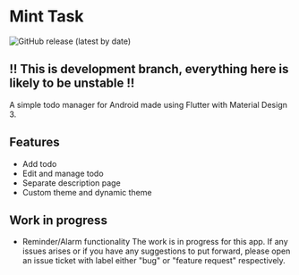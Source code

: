 # Mint Task

![GitHub release (latest by date)](https://img.shields.io/github/v/release/boredcodebyk/minttask?color=%23fffcf3&logoColor=%231c1c17&style=for-the-badge)

## !! This is development branch, everything here is likely to be unstable !!

A simple todo manager for Android made using Flutter with Material Design 3.

## Features
  - Add todo
  - Edit and manage todo
  - Separate description page
  - Custom theme and dynamic theme

## Work in progress
  - Reminder/Alarm functionality
The work is in progress for this app. If any issues arises or if you have any suggestions to put forward, please open an issue ticket with label either "bug" or "feature request" respectively.
